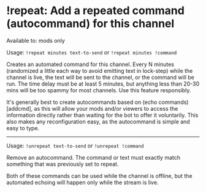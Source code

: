 # !repeat: Add a repeated command (autocommand) for this channel

Available to: mods only

Usage: `!repeat minutes text-to-send` or `!repeat minutes !command`

Creates an automated command for this channel. Every N minutes (randomized
a little each way to avoid emitting text in lock-step) while the channel is
live, the text will be sent to the channel, or the command will be run.
The time delay must be at least 5 minutes, but anything less than 20-30 mins
will be too spammy for most channels. Use this feature responsibly.

It's generally best to create autocommands based on (echo commands)[addcmd],
as this will allow your mods and/or viewers to access the information directly
rather than waiting for the bot to offer it voluntarily. This also makes any
reconfiguration easy, as the autocommand is simple and easy to type.

---

Usage: `!unrepeat text-to-send` or `!unrepeat !command`

Remove an autocommand. The command or text must exactly match something that
was previously set to repeat.

Both of these commands can be used while the channel is offline, but the
automated echoing will happen only while the stream is live.

